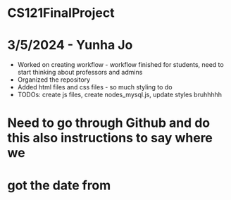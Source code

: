 # CS121FinalProject

# 3/5/2024 - Yunha Jo
- Worked on creating workflow - workflow finished for students, need to start thinking about 
professors and admins
- Organized the repository
- Added html files and css files - so much styling to do
- TODOs: create js files, create nodes_mysql.js, update styles bruhhhhh

# Need to go through Github and do this also instructions to say where we 
# got the date from 